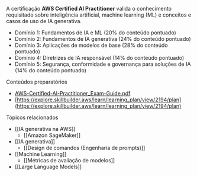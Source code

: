 A certificação **AWS Certified AI Practitioner** valida o conhecimento requisitado sobre inteligência artificial, machine learning (ML) e conceitos e casos de uso de IA generativa.

- Domínio 1: Fundamentos de IA e ML (20% do conteúdo pontuado)
- Domínio 2: Fundamentos de IA generativa (24% do conteúdo pontuado)
- Domínio 3: Aplicações de modelos de base (28% do conteúdo pontuado)
- Domínio 4: Diretrizes de IA responsável (14% do conteúdo pontuado)
- Domínio 5: Segurança, conformidade e governança para soluções de IA (14% do conteúdo pontuado)

Conteúdos preparatórios
- [AWS-Certified-AI-Practitioner_Exam-Guide.pdf](https://prod-files-secure.s3.us-west-2.amazonaws.com/7c4213f1-a5a9-4b17-8555-03adde7f2175/24ce6a4a-8f59-41c6-b01a-74677210d61d/AWS-Certified-AI-Practitioner_Exam-Guide.pdf)
- [https://explore.skillbuilder.aws/learn/learning_plan/view/2194/plan](https://explore.skillbuilder.aws/learn/learning_plan/view/2194/plan)


Tópicos relacionados

- [[IA generativa na AWS]]
	- [[Amazon SageMaker]]
- [[IA generativa]]
	- [[Design de comandos (Engenharia de prompts)]] 
- [[Machine Learning]]
	- [[Métricas de avaliação de modelos]]
- [[Large Language Models]]
